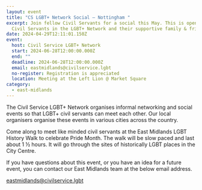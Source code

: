 ```yaml
---
layout: event
title: "CS LGBT+ Network Social – Nottingham "
excerpt: Join fellow Civil Servants for a social this May. This is open to all
  Civil Servants in the LGBT+ Network and their supportive family & friends
date: 2024-04-29T12:11:01.150Z
event:
  host: Civil Service LGBT+ Network
  start: 2024-06-28T12:00:00.000Z
  end: ""
  deadline: 2024-06-28T12:00:00.000Z
  email: eastmidlands@civilservice.lgbt
  no-register: Registration is appreciated
  location: Meeting at the Left Lion @ Market Square
category:
  - east-midlands
---
```

The Civil Service LGBT+ Network organises informal networking and social events so that LGBT+ civil servants can meet each other. Our local organisers organise these events in various cities across the country.

Come along to meet like minded civil servants at the East Midlands LGBT History Walk to celebrate Pride Month. The walk will be slow paced and last about 1 ½ hours. It will go through the sites of historically LGBT places in the City Centre.

If you have questions about this event, or you have an idea for a future event, you can contact our East Midlands team at the below email address.

[eastmidlands@civilservice.lgbt](mailto:eastmidlands@civilservice.lgbt)